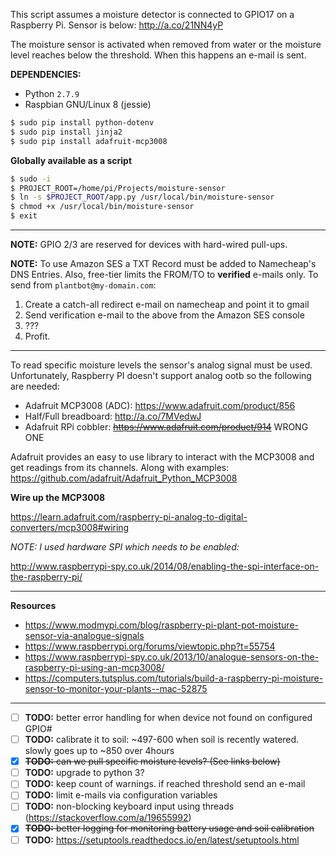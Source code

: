 This script assumes a moisture detector is connected to GPIO17 on a Raspberry Pi. Sensor is below:
http://a.co/21NN4yP

The moisture sensor is activated when removed from water or the moisture level reaches
below the threshold. When this happens an e-mail is sent.

**DEPENDENCIES:**
- Python `2.7.9`
- Raspbian GNU/Linux 8 (jessie)
```bash
$ sudo pip install python-dotenv
$ sudo pip install jinja2
$ sudo pip install adafruit-mcp3008
```

**Globally available as a script**
```bash
$ sudo -i
$ PROJECT_ROOT=/home/pi/Projects/moisture-sensor
$ ln -s $PROJECT_ROOT/app.py /usr/local/bin/moisture-sensor
$ chmod +x /usr/local/bin/moisture-sensor
$ exit
```

--------------------

**NOTE:** GPIO 2/3 are reserved for devices with hard-wired pull-ups.

**NOTE:** To use Amazon SES a TXT Record must be added to Namecheap's DNS Entries. Also, free-tier limits the FROM/TO to **verified** e-mails only. To send from `plantbot@my-domain.com`:

1. Create a catch-all redirect e-mail on namecheap and point it to gmail
2. Send verification e-mail to the above from the Amazon SES console
3. ???
4. Profit.

--------------------

To read specific moisture levels the sensor's analog signal must be used. Unfortunately, Raspberry PI doesn't support analog ootb so the following are needed:
- Adafruit MCP3008 (ADC): https://www.adafruit.com/product/856
- Half/Full breadboard: http://a.co/7MVedwJ
- Adafruit RPi cobbler: ~~https://www.adafruit.com/product/914~~ WRONG ONE

Adafruit provides an easy to use library to interact with the MCP3008 and get readings from its channels. Along with examples:
https://github.com/adafruit/Adafruit_Python_MCP3008


**Wire up the MCP3008**

https://learn.adafruit.com/raspberry-pi-analog-to-digital-converters/mcp3008#wiring

*NOTE: I used hardware SPI which needs to be enabled:*

http://www.raspberrypi-spy.co.uk/2014/08/enabling-the-spi-interface-on-the-raspberry-pi/

--------------------
**Resources**

- https://www.modmypi.com/blog/raspberry-pi-plant-pot-moisture-sensor-via-analogue-signals
- https://www.raspberrypi.org/forums/viewtopic.php?t=55754
- https://www.raspberrypi-spy.co.uk/2013/10/analogue-sensors-on-the-raspberry-pi-using-an-mcp3008/
- https://computers.tutsplus.com/tutorials/build-a-raspberry-pi-moisture-sensor-to-monitor-your-plants--mac-52875

--------------------

- [ ] **TODO:** better error handling for when device not found on configured GPIO#
- [ ] **TODO:** calibrate it to soil: ~497-600 when soil is recently watered. slowly goes up to ~850 over 4hours
- [x] ~~**TODO:** can we pull specific moisture levels? (See links below)~~
- [ ] **TODO:** upgrade to python 3?
- [ ] **TODO:** keep count of warnings. if reached threshold send an e-mail
- [ ] **TODO:** limit e-mails via configuration variables
- [ ] **TODO:** non-blocking keyboard input using threads (https://stackoverflow.com/a/19655992)
- [x] ~~**TODO:** better logging for monitoring battery usage and soil calibration~~
- [ ] **TODO:** https://setuptools.readthedocs.io/en/latest/setuptools.html
